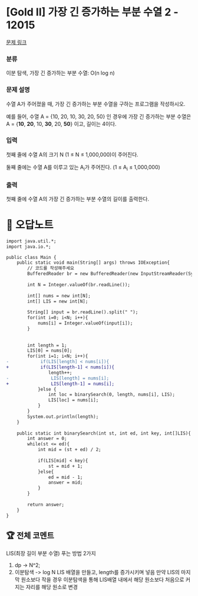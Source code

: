 # [Gold II] 가장 긴 증가하는 부분 수열 2 - 12015 

[문제 링크](https://www.acmicpc.net/problem/12015) 

### 분류

이분 탐색, 가장 긴 증가하는 부분 수열: O(n log n)

### 문제 설명

<p>수열 A가 주어졌을 때, 가장 긴 증가하는 부분 수열을 구하는 프로그램을 작성하시오.</p>

<p>예를 들어, 수열 A = {10, 20, 10, 30, 20, 50} 인 경우에 가장 긴 증가하는 부분 수열은 A = {<strong>10</strong>, <strong>20</strong>, 10, <strong>30</strong>, 20, <strong>50</strong>} 이고, 길이는 4이다.</p>

### 입력 

 <p>첫째 줄에 수열 A의 크기 N (1 ≤ N ≤ 1,000,000)이 주어진다.</p>

<p>둘째 줄에는 수열 A를 이루고 있는 A<sub>i</sub>가 주어진다. (1 ≤ A<sub>i</sub> ≤ 1,000,000)</p>

### 출력 

 <p>첫째 줄에 수열 A의 가장 긴 증가하는 부분 수열의 길이를 출력한다.</p>



#  🚀  오답노트 

```diff
import java.util.*;
import java.io.*;

public class Main {
    public static void main(String[] args) throws IOException{
        // 코드를 작성해주세요
        BufferedReader br = new BufferedReader(new InputStreamReader(System.in));
        
        int N = Integer.valueOf(br.readLine());
        
        int[] nums = new int[N];
        int[] LIS = new int[N];
        
        String[] input = br.readLine().split(" ");
        for(int i=0; i<N; i++){
            nums[i] = Integer.valueOf(input[i]);
        }
        
        
        int length = 1;
        LIS[0] = nums[0];
        for(int i=1; i<N; i++){
-            if(LIS[length] < nums[i]){
+            if(LIS[length-1] < nums[i]){
                length++;
-                LIS[length] = nums[i];
+                LIS[length-1] = nums[i];
            }else {
                int loc = binarySearch(0, length, nums[i], LIS);
                LIS[loc] = nums[i];
            }
        }
        System.out.println(length);
    }
    
    public static int binarySearch(int st, int ed, int key, int[]LIS){
        int answer = 0;
        while(st <= ed){
            int mid = (st + ed) / 2;
            
            if(LIS[mid] < key){
                st = mid + 1;
            }else{
                ed = mid - 1;
                answer = mid;
            }
        }
        
        return answer;
    }
}


```


 ## 🏆 전체 코멘트 

LIS(최장 길이 부분 수열) 푸는 방법 2가지
1. dp -> N^2;
2. 이분탐색 -> log N
LIS 배열을 만들고, length를 증가시키며 넣음
만약 LIS의 마지막 원소보다 작을 경우 이분탐색을 통해 LIS배열 내에서 해당 원소보다 처음으로 커지는 자리를 해당 원소로 변경